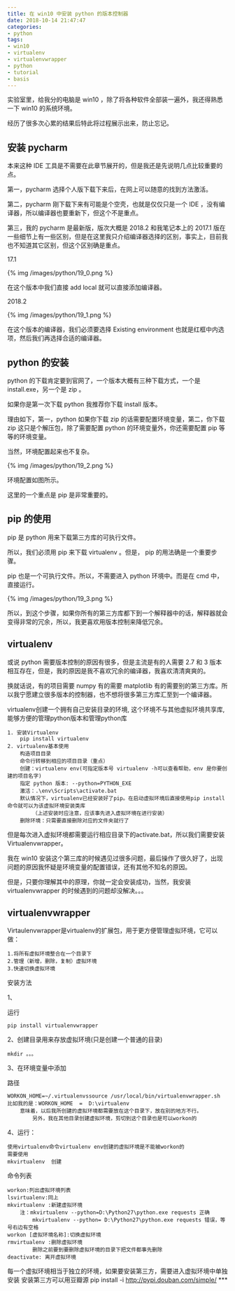 ```yaml
---
title: 在 win10 中安装 python 的版本控制器
date: 2018-10-14 21:47:47
categories:
- python
tags:
- win10
- virtualenv
- virtualenvwrapper
- python
- tutorial
- basis
---
```

实验室里，给我分的电脑是 win10 ，除了将各种软件全部装一遍外，我还得熟悉一下 win10 的系统环境。

<!-- more -->

经历了很多次心累的结果后特此将过程展示出来，防止忘记。

## 安装 pycharm

本来这种 IDE 工具是不需要在此章节展开的，但是我还是先说明几点比较重要的点。

第一，pycharm 选择个人版下载下来后，在网上可以随意的找到方法激活。

第二，pycharm 刚下载下来有可能是个空壳，也就是仅仅只是一个 IDE ，没有编译器，所以编译器也要重新下，但这个不是重点。

第三，我的 pycharm 是最新版，版次大概是 2018.2 和我笔记本上的 2017.1 版在一些细节上有一些区别，但是在这里我只介绍编译器选择的区别，事实上，目前我也不知道其它区别，但这个区别确是重点。

17.1

{% img /images/python/19_0.png %}

在这个版本中我们直接 add local 就可以直接添加编译器。

2018.2

{% img /images/python/19_1.png %}

在这个版本的编译器，我们必须要选择 Existing environment 也就是红框中内选项，然后我们再选择合适的编译器。

## python 的安装

python 的下载肯定要到官网了，一个版本大概有三种下载方式，一个是 install.exe，另一个是 zip 。

如果你是第一次下载 python 我推荐你下载 install 版本。

理由如下，第一，python 如果你下载 zip 的话需要配置环境变量，第二，你下载 zip 这只是个解压包，除了需要配置 python 的环境变量外，你还需要配置 pip 等等的环境变量。

当然，环境配置起来也不复杂。

{% img /images/python/19_2.png %}

环境配置如图所示。

这里的一个重点是 pip 是非常重要的。

## pip 的使用

pip 是 python 用来下载第三方库的可执行文件。

所以，我们必须用 pip 来下载 virtualenv 。但是， pip 的用法确是一个重要步骤。

pip 也是一个可执行文件。所以，不需要进入 python 环境中。而是在 cmd 中，直接运行。

{% img /images/python/19_3.png %}

所以，到这个步骤，如果你所有的第三方库都下到一个解释器中的话，解释器就会变得非常的冗余，所以，我更喜欢用版本控制来降低冗余。

## virtualenv

或说 python 需要版本控制的原因有很多，但是主流是有的人需要 2.7 和 3 版本相互存在，但是，我的原因是我不喜欢冗余的编译器，我喜欢清清爽爽的。

换就话说，有的项目需要 numpy 有的需要 matplotlib 有的需要别的第三方库。所以我宁愿建立很多版本的控制器，也不想将很多第三方库汇至到一个编译器。

virtualenv创建一个拥有自己安装目录的环境, 这个环境不与其他虚拟环境共享库, 能够方便的管理python版本和管理python库

	1. 安装Virtualenv
		pip install virtualenv
	2. virtualenv基本使用
		构造项目目录
		命令行转移到相应的项目目录（重点）
		创建：virtualenv env(可指定版本号 virtualenv -h可以查看帮助，env 是你要创建的项目名字)
		指定 python 版本: --python=PYTHON_EXE
		激活：.\env\Scripts\activate.bat
		默认情况下，virtualenv已经安装好了pip。在启动虚拟环境后直接使用pip install 命令就可以为该虚拟环境安装类库
			（上述安装时应注意，应该事先进入虚拟环境在进行安装）
		删除环境：只需要直接删除对应的文件夹就行了

但是每次进入虚拟环境都需要运行相应目录下的activate.bat，所以我们需要安装Virtualenvwrapper。

我在 win10 安装这个第三库的时候遇见过很多问题，最后操作了很久好了，出现问题的原因我怀疑是环境变量的配置错误，还有其他不知名的原因。

但是，只要你理解其中的原理，你就一定会安装成功，当然，我安装 virtualenvwrapper 的时候遇到的问题却没解决。。。

## virtualenvwrapper

Virtaulenvwrapper是virtualenv的扩展包，用于更方便管理虚拟环境，它可以做：

	1.将所有虚拟环境整合在一个目录下
	2.管理（新增，删除，复制）虚拟环境
	3.快速切换虚拟环境

安装方法

1、

运行

	pip install virtualenvwrapper

2、创建目录用来存放虚拟环境(只是创建一个普通的目录)

	mkdir 。。。

3、在环境变量中添加

路径 

	WORKON_HOME=~/.virtualenvssource /usr/local/bin/virtualenvwrapper.sh
	比如我的是：WORKON_HOME  =  D:\virtualenv
		意味着，以后我所创建的虚拟环境都需要放在这个目录下，放在别的地方不行。		
			另外，我在其他目录创建虚拟环境，剪切到这个目录也是可以workon的

4、运行： 

	使用virtualenv命令virtualenv env创建的虚拟环境是不能被workon的
	需要使用	
	mkvirtualenv  创建

命令列表

	workon:列出虚拟环境列表
	lsvirtualenv:同上	
	mkvirtualenv :新建虚拟环境
		注：mkvirtualenv --python=D:\Python27\python.exe requests 正确
		    mkvirtualenv --python= D:\Python27\python.exe requests 错误，等号右边有空格
	workon [虚拟环境名称]:切换虚拟环境
	rmvirtualenv :删除虚拟环境
			删除之前要到要删除虚拟环境的目录下把文件都事先删除
	deactivate: 离开虚拟环境

每一个虚拟环境相当于独立的环境，如果要安装第三方，需要进入虚拟环境中单独安装
	安装第三方可以用豆瓣源
	pip install -i http://pypi.douban.com/simple/ ***

